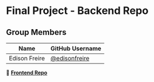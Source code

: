 # Final Project - Backend Repo

## Group Members

| Name          | GitHub Username                                  |
| ------------- | ------------------------------------------------ |
| Edison Freire | [@edisonfreire](https://github.com/edisonfreire) |

🔗 **[Frontend Repo](https://github.com/edisonfreire/final-project-client)**